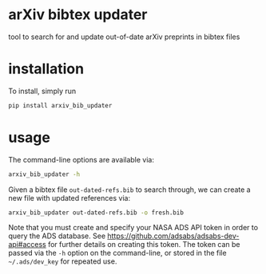 # arXiv bibtex updater
tool to search for and update out-of-date arXiv preprints in bibtex files

# installation
To install, simply run

```bash
pip install arxiv_bib_updater
```

# usage
The command-line options are available via:

```bash
arxiv_bib_updater -h
```

Given a bibtex file `out-dated-refs.bib` to search through, we can create a new file with updated references via:

```bash
arxiv_bib_updater out-dated-refs.bib -o fresh.bib
```

Note that you must create and specify your NASA ADS API token in order to query the ADS database. See https://github.com/adsabs/adsabs-dev-api#access for further details on creating this token. The token can be passed via the ``-h`` option on the command-line, or
stored in the file `~/.ads/dev_key` for repeated use. 
